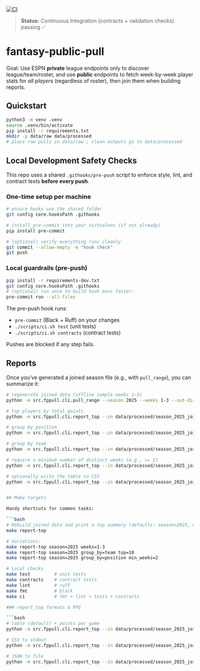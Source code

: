 [![CI](https://github.com/Masen222/fantasy-public-pull/actions/workflows/ci.yml/badge.svg)](https://github.com/Masen222/fantasy-public-pull/actions/workflows/ci.yml)

> **Status:** Continuous Integration (contracts + validation checks) passing ✅

# fantasy-public-pull

Goal: Use ESPN **private** league endpoints only to discover league/team/roster, and use **public** endpoints to fetch week-by-week player stats for *all players* (regardless of roster), then join them when building reports.

## Quickstart
```bash
python3 -m venv .venv
source .venv/bin/activate
pip install -r requirements.txt
mkdir -p data/raw data/processed
# place raw pulls in data/raw ; clean outputs go to data/processed
```

## Local Development Safety Checks

This repo uses a shared `.githooks/pre-push` script to enforce style, lint, and contract tests **before every push**.

### One-time setup per machine
```bash
# ensure hooks use the shared folder
git config core.hooksPath .githooks

# install pre-commit into your virtualenv (if not already)
pip install pre-commit

# (optional) verify everything runs cleanly
git commit --allow-empty -m "hook check"
git push
```

### Local guardrails (pre-push)
```bash
pip install -r requirements-dev.txt
git config core.hooksPath .githooks
# (optional) run once to build hook envs faster:
pre-commit run --all-files
```

The pre-push hook runs:
- `pre-commit` (Black + Ruff) on your changes  
- `./scripts/ci.sh test` (unit tests)  
- `./scripts/ci.sh contracts` (contract tests)  

Pushes are blocked if any step fails.
## Reports

Once you’ve generated a joined season file (e.g., with `pull_range`), you can summarize it:

```bash
# regenerate joined data (offline sample weeks 1–3)
python -m src.fppull.cli.pull_range --season 2025 --weeks 1-3 --out-dir data/processed

# top players by total points
python -m src.fppull.cli.report_top --in data/processed/season_2025_joined.csv --top 15

# group by position
python -m src.fppull.cli.report_top --in data/processed/season_2025_joined.csv --group-by position --top 10

# group by team
python -m src.fppull.cli.report_top --in data/processed/season_2025_joined.csv --group-by team --top 10

# require a minimum number of distinct weeks (e.g., >= 2)
python -m src.fppull.cli.report_top --in data/processed/season_2025_joined.csv --group-by player --min-weeks 2 --top 20

# optionally write the table to CSV
python -m src.fppull.cli.report_top --in data/processed/season_2025_joined.csv --group-by team --out data/processed/top_teams.csv


## Make targets

Handy shortcuts for common tasks:

```bash
# Rebuild joined data and print a top summary (defaults: season=2025, weeks=1-3)
make report-top

# Variations:
make report-top season=2025 weeks=1-3
make report-top season=2025 group_by=team top=10
make report-top season=2025 group_by=position min_weeks=2

# Local checks
make test         # unit tests
make contracts    # contract tests
make lint         # ruff
make fmt          # black
make ci           # fmt + lint + tests + contracts

### report_top formats & PPG

```bash
# table (default) + points per game
python -m src.fppull.cli.report_top --in data/processed/season_2025_joined.csv --top 10 --ppg

# CSV to stdout
python -m src.fppull.cli.report_top --in data/processed/season_2025_joined.csv --format csv --top 10

# JSON to file
python -m src.fppull.cli.report_top --in data/processed/season_2025_joined.csv --format json --ppg --top 10 --out data/processed/top10.json

